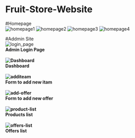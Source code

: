 # Fruit-Store-Website
#Homepage <br>
![homepage1](https://user-images.githubusercontent.com/68014307/103394009-eade4e00-4b4b-11eb-94a3-a9d5787cc604.jpg)
![homepage2](https://user-images.githubusercontent.com/68014307/103394014-efa30200-4b4b-11eb-84e3-4a21cf88b341.jpg)
![homepage3](https://user-images.githubusercontent.com/68014307/103394020-f5004c80-4b4b-11eb-90cd-b2863f92d696.jpg)
![homepage4](https://user-images.githubusercontent.com/68014307/103394024-f893d380-4b4b-11eb-95e6-def8ba2e8ba4.jpg)


#Addmin Site <br>
![login_page](https://user-images.githubusercontent.com/68014307/103394770-7c4fbf00-4b50-11eb-82c8-9ce355cd3fc2.JPG)
<br><b>Admin Login Page<b><br><br>
![Dashboard](https://user-images.githubusercontent.com/68014307/103394774-81ad0980-4b50-11eb-939e-604a872c8822.JPG)
<br><b>Dashboard<b><br><br>
![additeam](https://user-images.githubusercontent.com/68014307/103394775-85409080-4b50-11eb-85c8-83bafa526248.JPG)
<br><b>Form to add new itam<b><br><br>
![add-offer](https://user-images.githubusercontent.com/68014307/103394778-87a2ea80-4b50-11eb-8f9e-b5a99f1cf2b0.JPG)
<br><b>Form to add new offer<b><br><br>
![product-list](https://user-images.githubusercontent.com/68014307/103394782-8a054480-4b50-11eb-91fb-a363e48144cb.JPG)
<br><b>Products list<b><br><br>
![offers-list](https://user-images.githubusercontent.com/68014307/103394783-8d003500-4b50-11eb-9885-21612045fe5f.JPG)
<br><b>Offers list<b><br><br>


